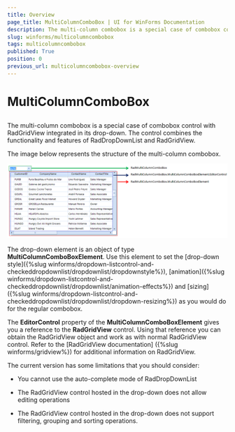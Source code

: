 ```yaml
---
title: Overview
page_title: MultiColumnComboBox | UI for WinForms Documentation
description: The multi-column combobox is a special case of combobox control with RadGridView integrated in its drop-down.
slug: winforms/multicolumncombobox
tags: multicolumncombobox
published: True
position: 0
previous_url: multicolumncombobox-overview
---
```


# MultiColumnComboBox



## 

The multi-column combobox is a special case of combobox control with RadGridView integrated in its drop-down. The control combines the functionality and features of RadDropDownList and RadGridView. 

The image below represents the structure of the multi-column combobox.

![multicolumncombobox-overview 001](images/multicolumncombobox-overview001.png)

The drop-down element is an object of type __MultiColumnComboBoxElement__. Use this element to set the [drop-down style]({%slug winforms/dropdown-listcontrol-and-checkeddropdownlist/dropdownlist/dropdownstyle%}), [animation]({%slug winforms/dropdown-listcontrol-and-checkeddropdownlist/dropdownlist/animation-effects%}) and [sizing]({%slug winforms/dropdown-listcontrol-and-checkeddropdownlist/dropdownlist/dropdown-resizing%}) as you would do for the regular combobox.  

The __EditorControl__ property of the __MultiColumnComboBoxElement__ gives you a reference to the __RadGridView__ control. Using that reference you can obtain the RadGridView object and work as with normal RadGridView control. Refer to the [RadGridView documentation] ({%slug winforms/gridview%}) for additional information on RadGridView.

The current version has some limitations that you should consider:

* You cannot use the auto-complete mode of RadDropDownList

* The RadGridView control hosted in the drop-down does not allow editing operations

* The RadGridView control hosted in the drop-down does not support filtering, grouping and sorting operations.
